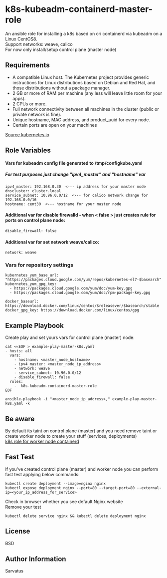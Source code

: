k8s-kubeadm-containerd-master-role
=========

An ansible role for installing a k8s based on cri containerd via kubeadm on a Linux CentOS8.  
Support networks: weave, calico  
For now only install/setup control plane (master node)
    
    
Requirements
------------

- A compatible Linux host. The Kubernetes project provides generic instructions for Linux distributions based on Debian and Red Hat, and those distributions without a package manager.
- 2 GB or more of RAM per machine (any less will leave little room for your apps).
- 2 CPUs or more.
- Full network connectivity between all machines in the cluster (public or private network is fine).
- Unique hostname, MAC address, and product_uuid for every node.
- Certain ports are open on your machines

[Source kubernetes.io](https://kubernetes.io/docs/setup/production-environment/tools/kubeadm/install-kubeadm/)
  
  
Role Variables
--------------

#### Vars for kubeadm config file  generated to /tmp/configkube.yaml
##### For test purposes just change "ipv4_master" and "hostname" var
```
ipv4_master: 192.168.0.30  <--- ip address for your master node  
dnscluster: cluster.local  
service_subnet: 10.96.0.0/12  <--- for calico network change for 192.168.0.0/16
hostname: cent30  <--- hostname for your master node  
```

#### Additional var for disable firewalld - when < false > just creates rule for ports on control plane node: 
```
disable_firewall: false
```
#### Additional var for set network weave/calico: 
```
network: weave
```

### Vars for repository settings
```
kubernetes_yum_base_url: "https://packages.cloud.google.com/yum/repos/kubernetes-el7-$basearch"  
kubernetes_yum_gpg_key:
  - https://packages.cloud.google.com/yum/doc/yum-key.gpg  
  - https://packages.cloud.google.com/yum/doc/rpm-package-key.gpg

docker_baseurl: https://download.docker.com/linux/centos/$releasever/$basearch/stable  
docker_gpg_key: https://download.docker.com/linux/centos/gpg
```
  
  
Example Playbook
----------------

Create play and set yours vars for control plane (master) node:
```
cat <<EOF > example-play-master-k8s.yaml
- hosts: all
  vars:
    - hostname: <master_node_hostname>
    - ipv4_master: <master_node_ip_address>
    - network: weave
    - service_subnet: 10.96.0.0/12
    - disable_firewall: false
  roles:
    -  k8s-kubeadm-containerd-master-role
EOF
```
```
ansible-playbook -i "<master_node_ip_address>," example-play-master-k8s.yaml -k
```
Be aware
--------
By default its taint on control plane (master) and you need remove taint or create worker node to create your stuff (services, deployments)      
[k8s role for worker node containerd](https://github.com/Sarvatus/k8s-kubeadm-containerd-worker-role)
  
Fast Test
--------
If you've created control plane (master) and worker node you can perform fast test applying below commands:
```
kubectl create deployment --image=nginx nginx  
kubectl expose deployment nginx --port=80 --target-port=80 --external-ip=<your_ip_address_for_service>
```
Check in browser whether you see default Nginx website  
Remove your test  
```
kubectl delete service nginx && kubectl delete deployment nginx
```

License
-------

BSD

Author Information
------------------

Sarvatus 
